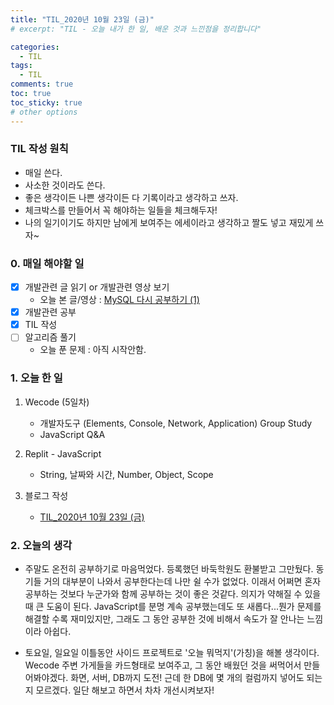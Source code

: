 ```yaml
---
title: "TIL_2020년 10월 23일 (금)"
# excerpt: "TIL - 오늘 내가 한 일, 배운 것과 느낀점을 정리합니다"

categories:
  - TIL
tags:
  - TIL
comments: true
toc: true
toc_sticky: true
# other options
---
```


### TIL 작성 원칙

- 매일 쓴다.
- 사소한 것이라도 쓴다.
- 좋은 생각이든 나쁜 생각이든 다 기록이라고 생각하고 쓰자.
- 체크박스를 만들어서 꼭 해야하는 일들을 체크해두자!
- 나의 일기이기도 하지만 남에게 보여주는 에세이라고 생각하고 짤도 넣고 재밌게 쓰자~

### 0. 매일 해야할 일  
- [x] 개발관련 글 읽기 or 개발관련 영상 보기
    - 오늘 본 글/영상 :  [MySQL 다시 공부하기 (1)](https://brainbackdoor.tistory.com/m/133)
- [x] 개발관련 공부
- [x] TIL 작성
- [ ] 알고리즘 풀기
    - 오늘 푼 문제 : 아직 시작안함. 

### 1. 오늘 한 일

1. Wecode (5일차)
    - 개발자도구 (Elements, Console, Network, Application) Group Study
    - JavaScript Q&A

2. Replit - JavaScript
    - String, 날짜와 시간, Number, Object, Scope

3. 블로그 작성
    - [TIL_2020년 10월 23일 (금)](https://hocheoljang.github.io/til/TIL-2020%EB%85%8410%EC%9B%9423%EC%9D%BC/)

### 2. 오늘의 생각

- 주말도 온전히 공부하기로 마음먹었다.
등록했던 바둑학원도 환불받고 그만뒀다. 동기들 거의 대부분이 나와서 공부한다는데
나만 쉴 수가 없었다. 이래서 어쩌면 혼자 공부하는 것보다 누군가와 함께 공부하는 것이
좋은 것같다. 의지가 약해질 수 있을 때 큰 도움이 된다.
JavaScript를 분명 계속 공부했는데도 또 새롭다...뭔가 문제를 해결할 수록 재미있지만,
그래도 그 동안 공부한 것에 비해서 속도가 잘 안나는 느낌이라 아쉽다.

- 토요일, 일요일 이틀동안 사이드 프로젝트로 '오늘 뭐먹지'(가칭)을 해볼 생각이다.
Wecode 주변 가게들을 카드형태로 보여주고, 그 동안 배웠던 것을 써먹어서 만들어봐야겠다.
화면, 서버, DB까지 도전! 근데 한 DB에 몇 개의 컬럼까지 넣어도 되는 지 모르겠다.
일단 해보고 하면서 차차 개선시켜보자!

